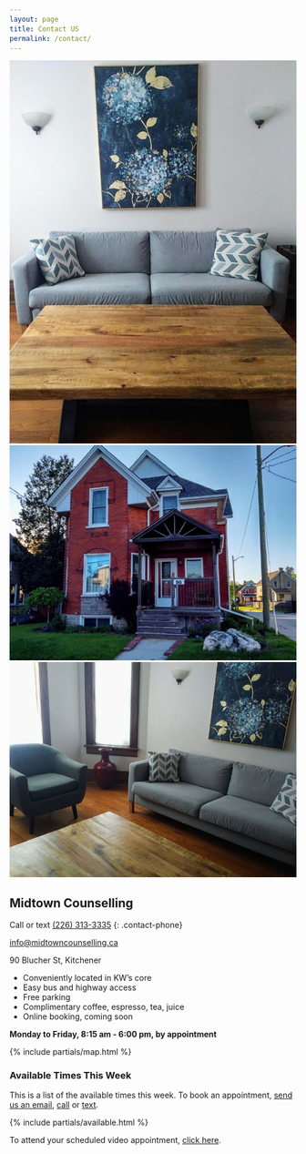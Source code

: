 ```yaml
---
layout: page
title: Contact US
permalink: /contact/
---
```

<div class="contact-images"><div class="image-container aspect3x4"><div class="resizer"><img src="/assets/images/couch.jpg"></div></div><div class="image-container aspect4x3"><div class="resizer"><img src="/assets/images/house.jpg"></div></div><div class="image-container aspect4x3"><div class="resizer"><img src="/assets/images/table.jpg"></div></div></div>

<div class="row">
<div class="col contact-info" markdown="1">

## Midtown Counselling

Call or text [(226) 313-3335](tel:2263133335)
{: .contact-phone}

[info@midtowncounselling.ca](mailto:info@midtowncounselling.ca)

90 Blucher St, Kitchener

- Conveniently located in KW’s core
- Easy bus and highway access
- Free parking
- Complimentary coffee, espresso, tea, juice
- Online booking, coming soon

**Monday to Friday, 8:15 am - 6:00 pm, by appointment**

</div>
<div class="col">
    {% include partials/map.html %}
</div>
</div>

### Available Times This Week

This is a list of the available times this week. To book an appointment, [send us an email](mailto:info@midtowncounselling.ca), [call](tel:2263133335) or [text](sms:2263133335?body=I%27m%20interested%20in%20booking%20an%20appointment.).

{% include partials/available.html %}

To attend your scheduled video appointment, [click here](/session).